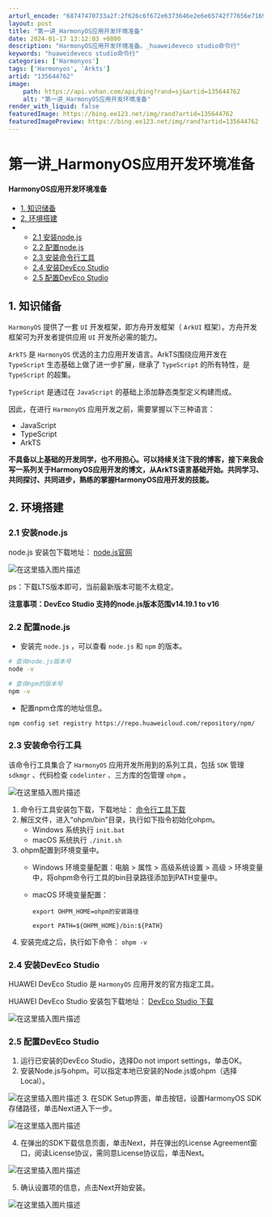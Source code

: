 ```yaml
---
arturl_encode: "68747470733a2f:2f626c6f672e6373646e2e6e65742f77656e7169313939322f:61727469636c652f64657461696c732f313335363434373632"
layout: post
title: "第一讲_HarmonyOS应用开发环境准备"
date: 2024-01-17 13:12:03 +0800
description: "HarmonyOS应用开发环境准备。_huaweideveco studio命令行"
keywords: "huaweideveco studio命令行"
categories: ['Harmonyos']
tags: ['Harmonyos', 'Arkts']
artid: "135644762"
image:
    path: https://api.vvhan.com/api/bing?rand=sj&artid=135644762
    alt: "第一讲_HarmonyOS应用开发环境准备"
render_with_liquid: false
featuredImage: https://bing.ee123.net/img/rand?artid=135644762
featuredImagePreview: https://bing.ee123.net/img/rand?artid=135644762
---
```


# 第一讲\_HarmonyOS应用开发环境准备

#### HarmonyOS应用开发环境准备

* [1. 知识储备](#1__1)
* [2. 环境搭建](#2__14)
* + [2.1 安装node.js](#21_nodejs_15)
  + [2.2 配置node.js](#22_nodejs_22)
  + [2.3 安装命令行工具](#23__38)
  + [2.4 安装DevEco Studio](#24_DevEco_Studio_52)
  + [2.5 配置DevEco Studio](#25_DevEco_Studio_60)

## 1. 知识储备

`HarmonyOS`
提供了一套
`UI`
开发框架，即方舟开发框架（
`ArkUI`
框架）。方舟开发框架可为开发者提供应用
`UI`
开发所必需的能力。

`ArkTS`
是
`HarmonyOS`
优选的主力应用开发语言。ArkTS围绕应用开发在
`TypeScript`
生态基础上做了进一步扩展，继承了
`TypeScript`
的所有特性，是
`TypeScript`
的超集。

`TypeScript`
是通过在
`JavaScript`
的基础上添加静态类型定义构建而成。

因此，在进行
`HarmonyOS`
应用开发之前，需要掌握以下三种语言：

* JavaScript
* TypeScript
* ArkTS

**不具备以上基础的开发同学，也不用担心。可以持续关注下我的博客，接下来我会写一系列关于HarmonyOS应用开发的博文，从ArkTS语言基础开始。共同学习、共同探讨、共同进步，熟练的掌握HarmonyOS应用开发的技能。**

## 2. 环境搭建

### 2.1 安装node.js

node.js 安装包下载地址：
[node.js官网](https://nodejs.org/en)
  
![在这里插入图片描述](https://i-blog.csdnimg.cn/blog_migrate/cd2e095f358bf2897514d75ed8766dbc.png#pic_center)
  

ps：下载LTS版本即可，当前最新版本可能不太稳定。

**注意事项：DevEco Studio 支持的node.js版本范围v14.19.1 to v16**

### 2.2 配置node.js

* 安装完
  `node.js`
  ，可以查看
  `node.js`
  和
  `npm`
  的版本。

```bash
# 查询node.js版本号
node -v

# 查询npm的版本号
npm -v

```

* 配置npm仓库的地址信息。

```bash
npm config set registry https://repo.huaweicloud.com/repository/npm/

```

### 2.3 安装命令行工具

该命令行工具集合了
`HarmonyOS`
应用开发所用到的系列工具，包括
`SDK`
管理
`sdkmgr`
、代码检查
`codelinter`
、三方库的包管理
`ohpm`
。
  
![在这里插入图片描述](https://i-blog.csdnimg.cn/blog_migrate/a8b18fa03ff37b0d191c24380ed82983.png#pic_center)

1. 命令行工具安装包下载，下载地址：
   [命令行工具下载](https://developer.harmonyos.com/cn/develop/deveco-studio#download_cli)
2. 解压文件，进入“ohpm/bin”目录，执行如下指令初始化ohpm。
   * Windows 系统执行
     `init.bat`
   * macOS 系统执行
     `./init.sh`
3. ohpm配置到环境变量中。
   * Windows 环境变量配置：电脑 > 属性 > 高级系统设置 > 高级 > 环境变量中，将ohpm命令行工具的bin目录路径添加到PATH变量中。
   * macOS 环境变量配置：
       
     `export OHPM_HOME=ohpm的安装路径`
       
     `export PATH=${OHPM_HOME}/bin:${PATH}`
4. 安装完成之后，执行如下命令：
   `ohpm -v`

### 2.4 安装DevEco Studio

HUAWEI DevEco Studio 是
`HarmonyOS`
应用开发的官方指定工具。

HUAWEI DevEco Studio 安装包下载地址：
[DevEco Studio 下载](https://developer.harmonyos.com/cn/develop/deveco-studio/#download)

![在这里插入图片描述](https://i-blog.csdnimg.cn/blog_migrate/ad9a592cac11329c84331d08ad706df6.png#pic_center)

### 2.5 配置DevEco Studio

1. 运行已安装的DevEco Studio，选择Do not import settings，单击OK。
2. 安装Node.js与ohpm。可以指定本地已安装的Node.js或ohpm（选择Local）。

![在这里插入图片描述](https://i-blog.csdnimg.cn/blog_migrate/589504d7d8da7047f3bc7434efb07b46.png#pic_center)
3. 在SDK Setup界面，单击按钮，设置HarmonyOS SDK存储路径，单击Next进入下一步。

![在这里插入图片描述](https://i-blog.csdnimg.cn/blog_migrate/aa38e4d4a9cd9737f7517e08c3369f34.png#pic_center)

4. 在弹出的SDK下载信息页面，单击Next，并在弹出的License Agreement窗口，阅读License协议，需同意License协议后，单击Next。

![在这里插入图片描述](https://i-blog.csdnimg.cn/blog_migrate/a6c458550e0020881b0692f524603a3e.png#pic_center)

5. 确认设置项的信息，点击Next开始安装。

![在这里插入图片描述](https://i-blog.csdnimg.cn/blog_migrate/6dc863a9204b4fe2d1570301f8fa9bc5.png#pic_center)